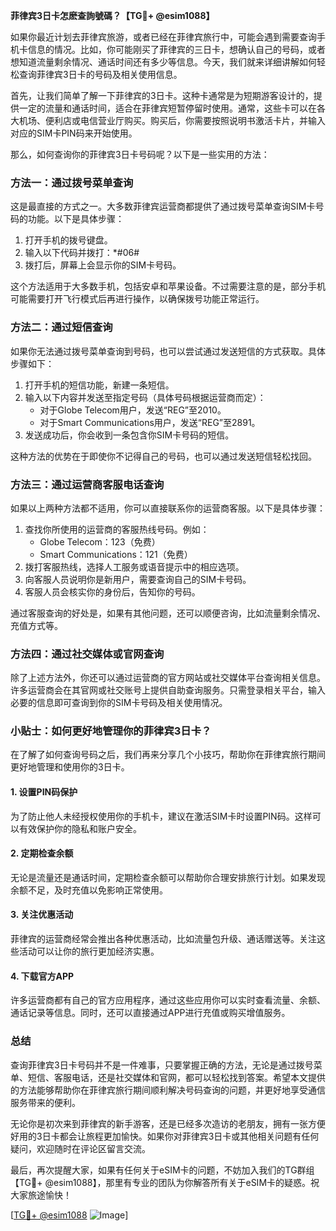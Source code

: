 **菲律宾3日卡怎麽查詢號碼？【TG💪+ @esim1088】**

如果你最近计划去菲律宾旅游，或者已经在菲律宾旅行中，可能会遇到需要查询手机卡信息的情况。比如，你可能刚买了菲律宾的三日卡，想确认自己的号码，或者想知道流量剩余情况、通话时间还有多少等信息。今天，我们就来详细讲解如何轻松查询菲律宾3日卡的号码及相关使用信息。

首先，让我们简单了解一下菲律宾的3日卡。这种卡通常是为短期游客设计的，提供一定的流量和通话时间，适合在菲律宾短暂停留时使用。通常，这些卡可以在各大机场、便利店或电信营业厅购买。购买后，你需要按照说明书激活卡片，并输入对应的SIM卡PIN码来开始使用。

那么，如何查询你的菲律宾3日卡号码呢？以下是一些实用的方法：

### 方法一：通过拨号菜单查询

这是最直接的方式之一。大多数菲律宾运营商都提供了通过拨号菜单查询SIM卡号码的功能。以下是具体步骤：

1. 打开手机的拨号键盘。
2. 输入以下代码并拨打：*#06#
3. 拨打后，屏幕上会显示你的SIM卡号码。

这个方法适用于大多数手机，包括安卓和苹果设备。不过需要注意的是，部分手机可能需要打开飞行模式后再进行操作，以确保拨号功能正常运行。

### 方法二：通过短信查询

如果你无法通过拨号菜单查询到号码，也可以尝试通过发送短信的方式获取。具体步骤如下：

1. 打开手机的短信功能，新建一条短信。
2. 输入以下内容并发送至指定号码（具体号码根据运营商而定）：
   - 对于Globe Telecom用户，发送“REG”至2010。
   - 对于Smart Communications用户，发送“REG”至2891。
3. 发送成功后，你会收到一条包含你SIM卡号码的短信。

这种方法的优势在于即使你不记得自己的号码，也可以通过发送短信轻松找回。

### 方法三：通过运营商客服电话查询

如果以上两种方法都不适用，你可以直接联系你的运营商客服。以下是具体步骤：

1. 查找你所使用的运营商的客服热线号码。例如：
   - Globe Telecom：123（免费）
   - Smart Communications：121（免费）
2. 拨打客服热线，选择人工服务或语音提示中的相应选项。
3. 向客服人员说明你是新用户，需要查询自己的SIM卡号码。
4. 客服人员会核实你的身份后，告知你的号码。

通过客服查询的好处是，如果有其他问题，还可以顺便咨询，比如流量剩余情况、充值方式等。

### 方法四：通过社交媒体或官网查询

除了上述方法外，你还可以通过运营商的官方网站或社交媒体平台查询相关信息。许多运营商会在其官网或社交账号上提供自助查询服务。只需登录相关平台，输入必要的信息即可查询到你的SIM卡号码及相关使用情况。

### 小贴士：如何更好地管理你的菲律宾3日卡？

在了解了如何查询号码之后，我们再来分享几个小技巧，帮助你在菲律宾旅行期间更好地管理和使用你的3日卡。

#### 1. 设置PIN码保护

为了防止他人未经授权使用你的手机卡，建议在激活SIM卡时设置PIN码。这样可以有效保护你的隐私和账户安全。

#### 2. 定期检查余额

无论是流量还是通话时间，定期检查余额可以帮助你合理安排旅行计划。如果发现余额不足，及时充值以免影响正常使用。

#### 3. 关注优惠活动

菲律宾的运营商经常会推出各种优惠活动，比如流量包升级、通话赠送等。关注这些活动可以让你的旅行更加经济实惠。

#### 4. 下载官方APP

许多运营商都有自己的官方应用程序，通过这些应用你可以实时查看流量、余额、通话记录等信息。同时，还可以直接通过APP进行充值或购买增值服务。

### 总结

查询菲律宾3日卡号码并不是一件难事，只要掌握正确的方法，无论是通过拨号菜单、短信、客服电话，还是社交媒体和官网，都可以轻松找到答案。希望本文提供的方法能够帮助你在菲律宾旅行期间顺利解决号码查询的问题，并更好地享受通信服务带来的便利。

无论你是初次来到菲律宾的新手游客，还是已经多次造访的老朋友，拥有一张方便好用的3日卡都会让旅程更加愉快。如果你对菲律宾3日卡或其他相关问题有任何疑问，欢迎随时在评论区留言交流。

最后，再次提醒大家，如果有任何关于eSIM卡的问题，不妨加入我们的TG群组【TG💪+ @esim1088】，那里有专业的团队为你解答所有关于eSIM卡的疑惑。祝大家旅途愉快！

[[TG💪+ @esim1088](https://t.me/s/esim1088) ![Image](https://i.postimg.cc/4NQfJmqS/Snipaste-2025-05-13-00-14-12.png)]